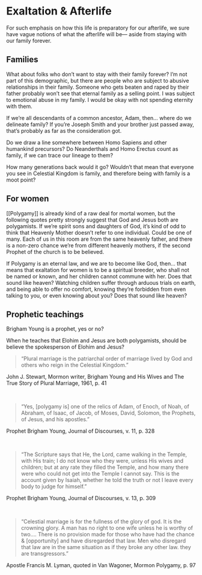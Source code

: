 # Exaltation & Afterlife

For such emphasis on how this life is preparatory for our afterlife, we sure have vague notions of what the afterlife will be— aside from staying with our family forever.
## Families
What about folks who don’t want to stay with their family forever? I’m not part of this demographic, but there are people who are subject to abusive relationships in their family. Someone who gets beaten and raped by their father probably won’t see that eternal family as a selling point. I was subject to emotional abuse in my family. I would be okay with not spending eternity with them.

If we’re all descendants of a common ancestor, Adam, then… where do we delineate family? If you’re Joseph Smith and your brother just passed away, that’s probably as far as the consideration got.

Do we draw a line somewhere between Homo Sapiens and other humankind precursors? Do Neanderthals and Homo Erectus count as family, if we can trace our lineage to them?

How many generations back would it go? Wouldn’t that mean that everyone you see in Celestial Kingdom is family, and therefore being with family is a moot point?
## For women

[[Polygamy]] is already kind of a raw deal for mortal women, but the following quotes pretty strongly suggest that God and Jesus both are polygamists. If we’re spirit sons and daughters of God, it’s kind of odd to think that Heavenly Mother doesn’t refer to one individual. Could be one of many. Each of us in this room are from the same heavenly father, and there is a non-zero chance we’re from different heavenly mothers, if the second Prophet of the church is to be believed.

If Polygamy is an eternal law, and we are to become like God, then… that means that exaltation for women is to be a spiritual breeder, who shall not be named or known, and her children cannot commune with her. Does that sound like heaven? Watching children suffer through arduous trials on earth, and being able to offer no comfort, knowing they’re forbidden from even talking to you, or even knowing about you? Does that sound like heaven?
## Prophetic teachings

Brigham Young is a prophet, yes or no?

When he teaches that Elohim and Jesus are both polygamists, should be believe the spokesperson of Elohim and Jesus?

> “Plural marriage is the patriarchal order of marriage lived by God and others who reign in the Celestial Kingdom.”

John J. Stewart, Mormon writer, Brigham Young and His Wives and The True Story of Plural Marriage, 1961, p. 41

&nbsp;

> “Yes, [polygamy is] one of the relics of Adam, of Enoch, of Noah, of Abraham, of Isaac, of Jacob, of Moses, David, Solomon, the Prophets, of Jesus, and his apostles.”

Prophet Brigham Young, Journal of Discourses, v. 11, p. 328

&nbsp;

> “The Scripture says that He, the Lord, came walking in the Temple, with His train; I do not know who they were, unless His wives and children; but at any rate they filled the Temple, and how many there were who could not get into the Temple I cannot say. This is the account given by Isaiah, whether he told the truth or not I leave every body to judge for himself.”

Prophet Brigham Young, Journal of Discourses, v. 13, p. 309

&nbsp;

> “Celestial marriage is for the fullness of the glory of god. It is the crowning glory. A man has no right to one wife unless he is worthy of two…. There is no provision made for those who have had the chance & [opportunity] and have disregarded that law. Men who disregard that law are in the same situation as if they broke any other law. they are transgressors.”

Apostle Francis M. Lyman, quoted in Van Wagoner, Mormon Polygamy, p. 97